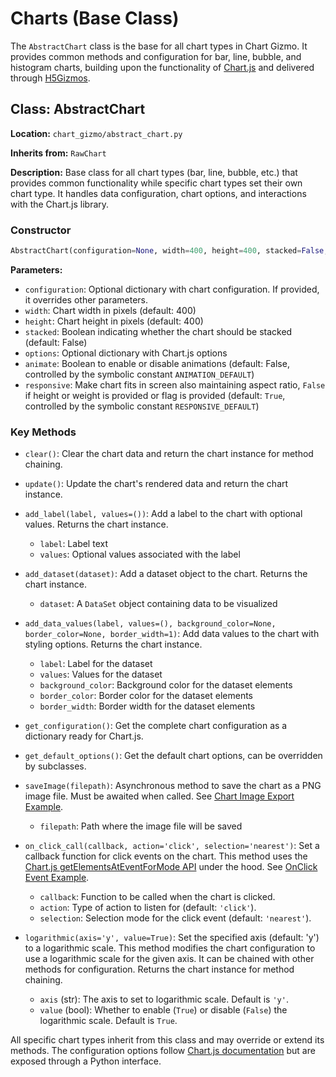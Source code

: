 # Charts (Base Class)

The `AbstractChart` class is the base for all chart types in Chart Gizmo. It provides common methods and configuration for bar, line, bubble, and histogram charts, building upon the functionality of [Chart.js](https://www.chartjs.org/docs/latest/) and delivered through [H5Gizmos](https://github.com/AaronWatters/H5Gizmos).

## Class: AbstractChart

**Location:** `chart_gizmo/abstract_chart.py`

**Inherits from:** `RawChart`

**Description:**
Base class for all chart types (bar, line, bubble, etc.) that provides common functionality while specific chart types set their own chart type. It handles data configuration, chart options, and interactions with the Chart.js library.

### Constructor

```python
AbstractChart(configuration=None, width=400, height=400, stacked=False, options=None)
```

**Parameters:**

-   `configuration`: Optional dictionary with chart configuration. If provided, it overrides other parameters.
-   `width`: Chart width in pixels (default: 400)
-   `height`: Chart height in pixels (default: 400)
-   `stacked`: Boolean indicating whether the chart should be stacked (default: False)
-   `options`: Optional dictionary with Chart.js options
-   `animate`: Boolean to enable or disable animations (default: False, controlled by the symbolic constant `ANIMATION_DEFAULT`)
-   `responsive`: Make chart fits in screen also maintaining aspect ratio, `False` if height or weight is provided or flag is provided (default: `True`, controlled by the symbolic constant `RESPONSIVE_DEFAULT`)

### Key Methods

-   `clear()`: Clear the chart data and return the chart instance for method chaining.
-   `update()`: Update the chart's rendered data and return the chart instance.
-   `add_label(label, values=())`: Add a label to the chart with optional values. Returns the chart instance.
    -   `label`: Label text
    -   `values`: Optional values associated with the label
-   `add_dataset(dataset)`: Add a dataset object to the chart. Returns the chart instance.
    -   `dataset`: A `DataSet` object containing data to be visualized
-   `add_data_values(label, values=(), background_color=None, border_color=None, border_width=1)`: Add data values to the chart with styling options. Returns the chart instance.
    -   `label`: Label for the dataset
    -   `values`: Values for the dataset
    -   `background_color`: Background color for the dataset elements
    -   `border_color`: Border color for the dataset elements
    -   `border_width`: Border width for the dataset elements
-   `get_configuration()`: Get the complete chart configuration as a dictionary ready for Chart.js.
-   `get_default_options()`: Get the default chart options, can be overridden by subclasses.
-   `saveImage(filepath)`: Asynchronous method to save the chart as a PNG image file. Must be awaited when called. See [Chart Image Export Example](../examples/#chart-image-export).
    -   `filepath`: Path where the image file will be saved
-   `on_click_call(callback, action='click', selection='nearest')`: Set a callback function for click events on the chart. This method uses the [Chart.js getElementsAtEventForMode API](https://www.chartjs.org/docs/latest/developers/api.html#getelementsateventformode-e-mode-options-usefinalposition) under the hood. See [OnClick Event Example](../examples/#onclick-event-example).
    -   `callback`: Function to be called when the chart is clicked.
    -   `action`: Type of action to listen for (default: `'click'`).
    -   `selection`: Selection mode for the click event (default: `'nearest'`).
-   `logarithmic(axis='y', value=True)`: Set the specified axis (default: 'y') to a logarithmic scale. This method modifies the chart configuration to use a logarithmic scale for the given axis. It can be chained with other methods for configuration. Returns the chart instance for method chaining.

    -   `axis` (str): The axis to set to logarithmic scale. Default is `'y'`.
    -   `value` (bool): Whether to enable (`True`) or disable (`False`) the logarithmic scale. Default is `True`.

All specific chart types inherit from this class and may override or extend its methods. The configuration options follow [Chart.js documentation](https://www.chartjs.org/docs/latest/configuration/) but are exposed through a Python interface.
